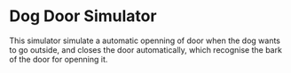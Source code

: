# Dog Door Simulator
This simulator simulate a automatic openning of door when the dog wants to go outside, and closes the door automatically, which recognise the bark of the door for openning it.
